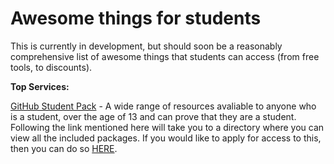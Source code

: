 # Awesome things for students
This is currently in development, but should soon be a reasonably comprehensive list of awesome things that students can access (from free tools, to discounts).

**Top Services:**

[GitHub Student Pack](https://education.github.com/pack) - A wide range of resources avaliable to anyone who is a student, over the age of 13 and can prove that they are a student. Following the link mentioned here will take you to a directory where you can view all the included packages. If you would like to apply for access to this, then you can do so [HERE](https://education.github.com/discount_requests/new).

